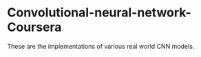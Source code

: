 # Convolutional-neural-network-Coursera

These are the implementations of various real world CNN models.
